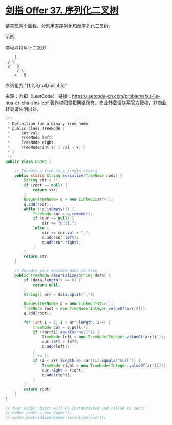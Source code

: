 # [剑指 Offer 37. 序列化二叉树](https://leetcode-cn.com/problems/xu-lie-hua-er-cha-shu-lcof/)

请实现两个函数，分别用来序列化和反序列化二叉树。

示例: 

你可以将以下二叉树：

    	1
     / \
     2   3
         / \
        4   5
  

序列化为 "[1,2,3,null,null,4,5]"

来源：力扣（LeetCode）
链接：https://leetcode-cn.com/problems/xu-lie-hua-er-cha-shu-lcof
著作权归领扣网络所有。商业转载请联系官方授权，非商业转载请注明出处。

```java
/**
 * Definition for a binary tree node.
 * public class TreeNode {
 *     int val;
 *     TreeNode left;
 *     TreeNode right;
 *     TreeNode(int x) { val = x; }
 * }
 */
public class Codec {

    // Encodes a tree to a single string.
    public static String serialize(TreeNode root) {
        String str = "";
        if (root == null) {
            return str;
        }
        Queue<TreeNode> q = new LinkedList<>();
        q.add(root);
        while (!q.isEmpty()) {
            TreeNode cur = q.remove();
            if (cur == null) {
                str += "null,";
            }else {
                str += cur.val + ",";
                q.add(cur.left);
                q.add(cur.right);
            }
        }
        return str;
    }

    // Decodes your encoded data to tree.
    public TreeNode deserialize(String data) {
        if (data.length() == 0) {
            return null;
        }
        String[] arr = data.split(",");

        Queue<TreeNode> q = new LinkedList<>();
        TreeNode root = new TreeNode(Integer.valueOf(arr[0]));
        q.add(root);

        for (int i = 1; i < arr.length; i++) {
            TreeNode cur = q.poll();
            if (!arr[i].equals("null")) {
                TreeNode left = new TreeNode(Integer.valueOf(arr[i]));
                cur.left = left;
                q.add(left);
            }
            i += 1;
            if (i < arr.length && !arr[i].equals("null")) {
                TreeNode right = new TreeNode(Integer.valueOf(arr[i]));
                cur.right = right;
                q.add(right);
            }
        }
        return root;
    }
}

// Your Codec object will be instantiated and called as such:
// Codec codec = new Codec();
// codec.deserialize(codec.serialize(root));
```

